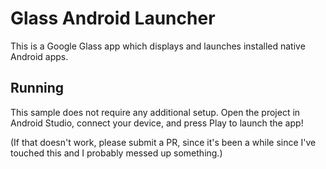 # Glass Android Launcher

This is a Google Glass app which displays and launches installed native Android apps.

## Running

This sample does not require any additional setup. Open the project in Android Studio, connect your device, and press Play to launch the app!

(If that doesn't work, please submit a PR, since it's been a while since I've touched this and I probably messed up something.)
